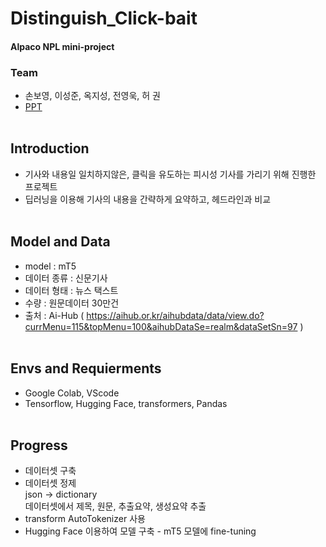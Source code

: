 # Distinguish_Click-bait
#### Alpaco NPL mini-project
### Team
* 손보영, 이성준, 옥지성, 전영욱, 허 권   
* [PPT]()
<br><br>
## Introduction
* 기사와 내용일 일치하지않은, 클릭을 유도하는 피시성 기사를 가리기 위해 진행한 프로젝트
* 딥러닝을 이용해 기사의 내용을 간략하게 요약하고, 헤드라인과 비교
<br><br>
## Model and Data
* model : mT5
* 데이터 종류 : 신문기사
* 데이터 형태 : 뉴스 택스트
* 수량 : 원문데이터 30만건
* 출처 : Ai-Hub ( https://aihub.or.kr/aihubdata/data/view.do?currMenu=115&topMenu=100&aihubDataSe=realm&dataSetSn=97 )
<br><br>
## Envs and Requierments
* Google Colab, VScode
* Tensorflow, Hugging Face, transformers, Pandas
<br><br>
## Progress
* 데이터셋 구축
* 데이터셋 정제   
json -> dictionary   
데이터셋에서 제목, 원문, 추출요약, 생성요약 추출   
* transform AutoTokenizer 사용
* Hugging Face 이용하여 모델 구축 - mT5 모델에 fine-tuning
